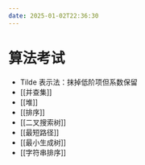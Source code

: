 ```yaml
---
date: 2025-01-02T22:36:30
---
```


# 算法考试

- Tilde 表示法：抹掉低阶项但系数保留
- [[并查集]]
- [[堆]]
- [[排序]]
- [[二叉搜索树]]
- [[最短路径]]
- [[最小生成树]]
- [[字符串排序]]
